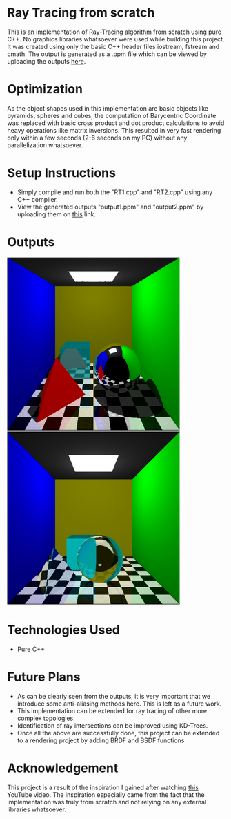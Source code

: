 # Ray Tracing from scratch
 This is an implementation of Ray-Tracing algorithm from scratch using pure C++. No graphics libraries whatsoever were used while building this project. It was created using only the basic C++ header files iostream, fstream and cmath. The output is generated as a .ppm file which can be viewed by uploading the outputs [here](https://www.cs.rhodes.edu/welshc/COMP141_F16/ppmReader.html).

# Optimization
 As the object shapes used in this implementation are basic objects like pyramids, spheres and cubes, the computation of Barycentric Coordinate was replaced with basic cross product and dot product calculations to avoid heavy operations like matrix inversions. This resulted in very fast rendering only within a few seconds (2-6 seconds on my PC) without any parallelization whatsoever.
 
# Setup Instructions
 - Simply compile and run both the "RT1.cpp" and "RT2.cpp" using any C++ compiler.
 - View the generated outputs "output1.ppm" and "output2.ppm" by uploading them on [this](https://www.cs.rhodes.edu/welshc/COMP141_F16/ppmReader.html) link.

# Outputs

 <img src="RT1.jpg" alt="drawing" width="400"/> <img src="RT2.jpg" alt="drawing" width="400"/>

# Technologies Used
 - Pure C++

# Future Plans
 - As can be clearly seen from the outputs, it is very important that we introduce some anti-aliasing methods here. This is left as a future work.
 - This implementation can be extended for ray tracing of other more complex topologies.
 - Identification of ray intersections can be improved using KD-Trees.
 - Once all the above are successfully done, this project can be extended to a rendering project by adding BRDF and BSDF functions.
 
# Acknowledgement

 This project is a result of the inspiration I gained after watching [this](https://www.youtube.com/watch?v=ARn_yhgk7aE&t=1570s&ab_channel=MarcusMathiassen) YouTube video. The inspiration especially came from the fact that the implementation was truly from scratch and not relying on any external libraries whatsoever.
